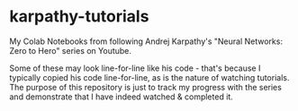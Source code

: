 # karpathy-tutorials
My Colab Notebooks from following Andrej Karpathy's "Neural Networks: Zero to Hero" series on Youtube.

Some of these may look line-for-line like his code - that's because I typically copied his code line-for-line, as is the nature of watching tutorials.
The purpose of this repository is just to track my progress with the series and demonstrate that I have indeed watched & completed it.
